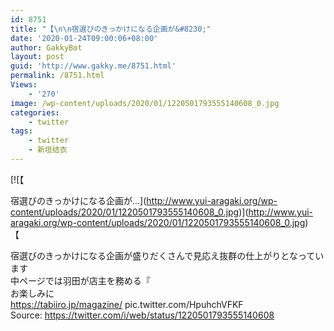 ```yaml
---
id: 8751
title: "【\n\n宿選びのきっかけになる企画が&#8230;"
date: '2020-01-24T09:00:06+08:00'
author: GakkyBot
layout: post
guid: 'http://www.gakky.me/8751.html'
permalink: /8751.html
Views:
    - '270'
image: /wp-content/uploads/2020/01/1220501793555140608_0.jpg
categories:
    - twitter
tags:
    - twitter
    - 新垣结衣
---
```


[![【

宿選びのきっかけになる企画が...](http://www.yui-aragaki.org/wp-content/uploads/2020/01/1220501793555140608_0.jpg)](http://www.yui-aragaki.org/wp-content/uploads/2020/01/1220501793555140608_0.jpg)  
【

宿選びのきっかけになる企画が盛りだくさんで見応え抜群の仕上がりとなっています  
中ページでは羽田が店主を務める『  
お楽しみに  
https://tabiiro.jp/magazine/ pic.twitter.com/HpuhchVFKF  
Source: <https://twitter.com/i/web/status/1220501793555140608>